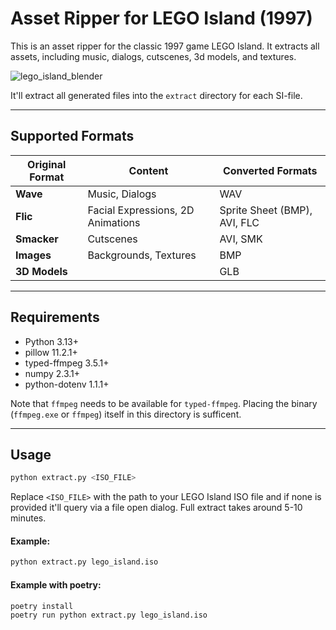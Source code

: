 # Asset Ripper for LEGO Island (1997)

This is an asset ripper for the classic 1997 game LEGO Island. It extracts all assets, including music, dialogs, cutscenes, 3d models, and textures.

![lego_island_blender](https://github.com/user-attachments/assets/a0587ce7-7241-4262-ad6d-78dfae8bea8f)

It'll extract all generated files into the `extract` directory for each SI-file.

---

## Supported Formats

| Original Format  | Content                             | Converted Formats          |
|------------------|-------------------------------------|----------------------------|
| **Wave**         | Music, Dialogs                      | WAV                        |
| **Flic**         | Facial Expressions, 2D Animations   | Sprite Sheet (BMP), AVI, FLC |
| **Smacker**      | Cutscenes                           | AVI, SMK                   |
| **Images**       | Backgrounds, Textures               | BMP                        |
| **3D Models**    |                                     | GLB                        |

---

## Requirements

- Python 3.13+
- pillow 11.2.1+
- typed-ffmpeg 3.5.1+
- numpy 2.3.1+
- python-dotenv 1.1.1+

Note that `ffmpeg` needs to be available for `typed-ffmpeg`. Placing the binary (`ffmpeg.exe` or `ffmpeg`) itself in
this directory is sufficent.

---

## Usage

```bash
python extract.py <ISO_FILE>
```

Replace `<ISO_FILE>` with the path to your LEGO Island ISO file and if none is provided it'll query via a file open
dialog. Full extract takes around 5-10 minutes.

#### Example:

```bash
python extract.py lego_island.iso
```

#### Example with poetry:

```bash
poetry install
poetry run python extract.py lego_island.iso
```
